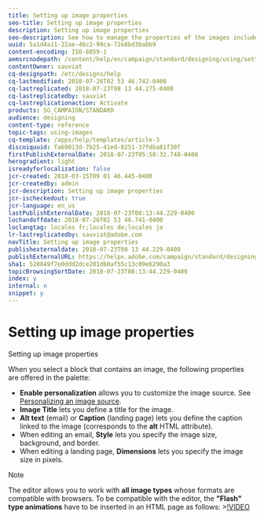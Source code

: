```yaml
---
title: Setting up image properties
seo-title: Setting up image properties
description: Setting up image properties
seo-description: See how to manage the properties of the images included in your content.
uuid: 5a1d4a11-22ae-46c2-99ca-72e8bd3babb9
content-encoding: ISO-8859-1
aemsrcnodepath: /content/help/en/campaign/standard/designing/using/setting-up-image-properties
contentOwner: sauviat
cq-designpath: /etc/designs/help
cq-lastmodified: 2018-07-26T02 53 46.742-0400
cq-lastreplicated: 2018-07-23T08 13 44.275-0400
cq-lastreplicatedby: sauviat
cq-lastreplicationaction: Activate
products: SG_CAMPAIGN/STANDARD
audience: designing
content-type: reference
topic-tags: using-images
cq-template: /apps/help/templates/article-3
discoiquuid: fa69013d-7b25-41ed-8251-37fdba81f30f
firstPublishExternalDate: 2018-07-23T05:58:32.748-0400
herogradient: light
isreadyforlocalization: false
jcr-created: 2018-03-15T09 01 46.445-0400
jcr-createdby: admin
jcr-description: Setting up image properties
jcr-ischeckedout: true
jcr-language: en_us
lastPublishExternalDate: 2018-07-23T08:13:44.229-0400
lochandoffdate: 2018-07-26T02 53 46.741-0400
loclangtag: locales fr;locales de;locales ja
lr-lastreplicatedby: sauviat@adobe.com
navTitle: Setting up image properties
publishexternaldate: 2018-07-23T08 13 44.229-0400
publishExternalURL: https://helpx.adobe.com/campaign/standard/designing/using/setting-up-image-properties.html
sha1: 520849f7e0ddd2dce201d60af55c13c09e6290a3
topicBrowsingSortDate: 2018-07-23T08:13:44.229-0400
index: y
internal: n
snippet: y
---
```


# Setting up image properties

Setting up image properties

When you select a block that contains an image, the following properties are offered in the palette:

* **Enable personalization** allows you to customize the image source. See [Personalizing an image source](../../designing/using/personalizing-an-image-source.md).
* **Image Title** lets you define a title for the image.
* **Alt text** (email) or **Caption** (landing page) lets you define the caption linked to the image (corresponds to the **alt** HTML attribute).
* When editing an email, **Style** lets you specify the image size, background, and border.
* When editing a landing page, **Dimensions** lets you specify the image size in pixels.

>[!NOTE]
>
>The editor allows you to work with **all image types** whose formats are compatible with browsers. To be compatible with the editor, the **"Flash" type animations** have to be inserted in an HTML page as follows: >[!VIDEO](https://vimeo.com/http://www.mydomain.com/flash/your_animation.swf)

